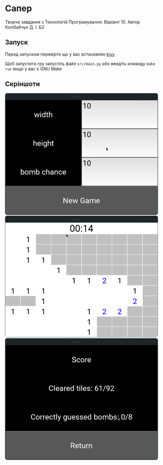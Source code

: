 # Сапер

Творче завдання з Технологій Програмування. Варіант 10.
Автор Колібабчук Д. І. Б2

## Запуск

Перед запуском перевірте що у вас встановлен [kivy](https://www.google.com/search?channel=fs&client=ubuntu&q=kivy)

Щоб запустити гру запустіть файл `src/main.py` або введіть команду `make run` якщо у вас є GNU Make

## Скріншоти
![screenshot01](screenshot01.png)
![screenshot01](screenshot02.png)
![screenshot01](screenshot03.png)